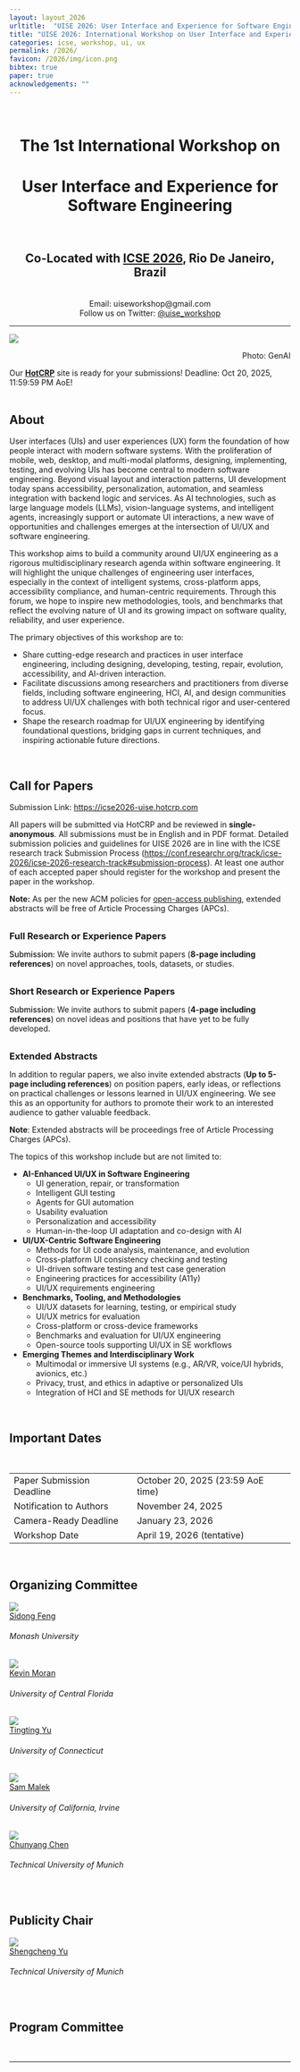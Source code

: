 ```yaml
---
layout: layout_2026
urltitle:  "UISE 2026: User Interface and Experience for Software Engineering"
title: "UISE 2026: International Workshop on User Interface and Experience for Software Engineering"
categories: icse, workshop, ui, ux
permalink: /2026/
favicon: /2026/img/icon.png
bibtex: true
paper: true
acknowledgements: ""
---
```


<br>
<div class="row">
  <div class="col-xs-12">
    <center><h1>The 1st International Workshop on</h1></center>
    <center><h1>User Interface and Experience for Software Engineering</h1></center>
    <br>
    <center><h2>Co-Located with <a href="https://conf.researchr.org/home/icse-2026" target="_blank">ICSE 2026</a>, Rio De Janeiro, Brazil</h2></center>
    <!-- <center>Sunday TBU 2026, ??am - ??pm</center>
    <center>Location: <b>??</b></center> -->
    <br>
    <center>Email: <i class="fa fa-envelope"></i> uiseworkshop@gmail.com</center>
    <center>Follow us on Twitter: <a href="https://x.com/uise_workshop" data-animate-hover="shake" data-animate="fadeInUp" target="_blank"><i class="fa fa-twitter"></i> @uise_workshop</a></center>
  </div>
</div>

<hr>

<div class="row" id="intro">
  <div class="col-md-12">
    <img src="{{ "img/banner.png" | prepend:site.baseurl }}">
    <p align="right"> Photo: GenAI</p>
  </div>
</div>

<div class="row">
  <div class="col-md-12">
    <div class="alert alert-success">
      Our <b><a href="" target="_blank">HotCRP</a></b> site is ready for your submissions! Deadline: Oct 20, 2025, 11:59:59 PM AoE!
    </div>
  </div>
</div>

<br>
<div class="row" id="cfp">
  <div class="col-xs-12">
    <h2>About</h2>
  </div>
</div>
<div class="row">
  <div class="col-xs-12">
    <p>
User interfaces (UIs) and user experiences (UX) form the foundation of how people interact with modern software systems. With
the proliferation of mobile, web, desktop, and multi-modal platforms, designing, implementing, testing, and evolving UIs has become central to modern software engineering. Beyond visual layout
and interaction patterns, UI development today spans accessibility,
personalization, automation, and seamless integration with backend logic and services. As AI technologies, such as large language
models (LLMs), vision-language systems, and intelligent agents,
increasingly support or automate UI interactions, a new wave of
opportunities and challenges emerges at the intersection of UI/UX
and software engineering.
    </p>
    <p>
      This workshop aims to build a community around UI/UX engineering as a rigorous multidisciplinary research agenda within
    software engineering. It will highlight the unique challenges of
    engineering user interfaces, especially in the context of intelligent
    systems, cross-platform apps, accessibility compliance, and human-centric requirements. Through this forum, we hope to inspire new
    methodologies, tools, and benchmarks that reflect the evolving nature of UI and its growing impact on software quality, reliability,
    and user experience.
    </p>
    <p>
      The primary objectives of this workshop are to:
    </p>
    <ul>
      <li>Share cutting-edge research and practices in user interface engineering, including designing, developing, testing, repair, evolution, accessibility, and AI-driven interaction.</li>
      <li>Facilitate discussions among researchers and practitioners from diverse fields, including software engineering, HCI, AI, and design communities to address UI/UX challenges with both technical rigor and user-centered focus.</li>
      <li>Shape the research roadmap for UI/UX engineering by identifying foundational questions, bridging gaps in current techniques, and inspiring actionable future directions.</li>
    </ul>
  </div>
</div> <br>

<div class="row" id="call">
  <div class="col-xs-12 panel-group">
    <h2>Call for Papers</h2>
    <p>Submission Link: <a href="https://icse2026-uise.hotcrp.com" target="_blank">https://icse2026-uise.hotcrp.com</a></p>
    <p>All papers will be submitted via HotCRP and be reviewed in <b>single-anonymous</b>. All submissions must be in English and in PDF format.
    Detailed submission policies and guidelines for UISE 2026 are in line with the ICSE research track Submission Process (<a href="https://conf.researchr.org/track/icse-2026/icse-2026-research-track#submission-process" target="_blank">https://conf.researchr.org/track/icse-2026/icse-2026-research-track#submission-process</a>). At least one author of each accepted paper should register for the workshop and present the paper in the workshop.</p>
    <p><b>Note:</b> As per the new ACM policies for <a href="https://libraries.acm.org/acmopen/article-types" target="_blank">open-access publishing</a>, extended abstracts will be free of Article Processing Charges (APCs).</p>
    <br>
    <div class="panel panel-default">
      <div class="panel-heading" data-toggle="collapse" data-parent="#call" href="#call-papers" style="cursor:pointer;">
        <h3 style="margin:0;">Full Research or Experience Papers</h3>
      </div>
      <div id="call-papers" class="panel-collapse collapse" data-parent="#call">
        <div class="panel-body">
          <p>
	    <span style="font-weight:500;">Submission:</span> We invite authors to submit papers (<b>8-page including references</b>) on novel approaches, tools, datasets, or studies. 
          </p>
        </div>
      </div>
    </div>
    <br>
    <div class="panel panel-default">
      <div class="panel-heading" data-toggle="collapse" data-parent="#call" href="#call-sp" style="cursor:pointer;">
        <h3 style="margin:0;">Short Research or Experience Papers</h3>
      </div>
      <div id="call-sp" class="panel-collapse collapse" data-parent="#call">
        <div class="panel-body">
          <p>
	    <span style="font-weight:500;">Submission:</span> We invite authors to submit papers (<b>4-page including references</b>) on novel ideas and positions that have yet to be fully developed.
          </p>
        </div>
      </div>
    </div>
    <br>
    <div class="panel panel-default">
      <div class="panel-heading" data-toggle="collapse" data-parent="#call" href="#call-ea" style="cursor:pointer;">
        <h3 style="margin:0;">Extended Abstracts</h3>
      </div>
      <div id="call-ea" class="panel-collapse collapse" data-parent="#call">
        <div class="panel-body">
          <p>
            In addition to regular papers, we also invite extended abstracts (<b>Up to 5-page including references</b>) on position papers, early ideas, or reflections on practical challenges or lessons learned in UI/UX engineering. We see this as an opportunity for authors to promote their work to an interested audience to gather valuable feedback.
          </p>
          <p><b>Note</b>: Extended abstracts will be proceedings free of Article Processing Charges (APCs).
          </p>
        </div>
      </div>
    </div>
  </div>
</div>

<p>
  The topics of this workshop include but are not limited to:
</p>
<div class="row">
  <div class="col-xs-12">
    <ul>
        <li><strong>AI-Enhanced UI/UX in Software Engineering</strong>
            <ul>
                <li>UI generation, repair, or transformation</li>
                <li>Intelligent GUI testing</li>
                <li>Agents for GUI automation</li>
                <li>Usability evaluation</li>
                <li>Personalization and accessibility</li>
                <li>Human-in-the-loop UI adaptation and co-design with AI</li>
            </ul>
        </li>
        <li><strong>UI/UX-Centric Software Engineering</strong>
            <ul>
                <li>Methods for UI code analysis, maintenance, and evolution</li>
                <li>Cross-platform UI consistency checking and testing</li>
                <li>UI-driven software testing and test case generation</li>
                <li>Engineering practices for accessibility (A11y)</li>
                <li>UI/UX requirements engineering</li>
            </ul>
        </li>
        <li><strong>Benchmarks, Tooling, and Methodologies</strong>
            <ul>
                <li>UI/UX datasets for learning, testing, or empirical study</li>
                <li>UI/UX metrics for evaluation</li>
                <li>Cross-platform or cross-device frameworks</li>
                <li>Benchmarks and evaluation for UI/UX engineering</li>
                <li>Open-source tools supporting UI/UX in SE workflows</li>
            </ul>
        </li>
        <li><strong>Emerging Themes and Interdisciplinary Work</strong>
            <ul>
                <li>Multimodal or immersive UI systems (e.g., AR/VR, voice/UI hybrids, avionics, etc.)</li>
                <li>Privacy, trust, and ethics in adaptive or personalized UIs</li>
                <li>Integration of HCI and SE methods for UI/UX research</li>
            </ul>
        </li>
    </ul>
  </div>
</div>
<br>

<div class="row" id="dates">
  <div class="col-xs-12">
    <h2>Important Dates</h2>
    <br>
    <table class="table table-striped">
      <tbody>
        <tr>
          <td>Paper Submission Deadline</td>
          <td>October 20, 2025 (23:59 AoE time) </td>
          <!-- <s style="color:darkred;"> -->
        </tr>
        <tr>
          <td>Notification to Authors</td>
          <td>November 24, 2025</td>
        </tr>
        <tr>
          <td>Camera-Ready Deadline</td>
          <td>January 23, 2026</td>
        </tr>
        <tr>
          <td>Workshop Date</td>
          <td>April 19, 2026 (tentative)</td>
        </tr>
      </tbody>
    </table>
  </div>
</div><br>

<!--
<div class="row" id="schedule">
  <div class="col-xs-12">
     <h2>Workshop Schedule</h2>
     <table class="table schedule" style="border:none !important;">
      <thead class="thead-light">
        <tr>
	  <th>#</th>
		  <th>Time</th>
          <th>Item</th>
        </tr>
      </thead>
      <tbody>
        <tr>
	  <td>1</td>
		  <td>9:00am - 9:05am</td>
          <td>Welcome and Opening Remarks</td>
        </tr>
        <tr>
	  <td>2</td>
		  <td>9:05am - 9:35am</td>
          <td>Keynote Talks </td>
        </tr>
        <tr class="noline">
	  <td></td>
	      <td></td>
          <td><a href="#yusuke">TBU</a>
		  </td>
        </tr>
        <tr class="noline">
	  <td></td>
	      <td></td>
          <td><a href="#jeanmarc">Jean-Marc Odobez</a> (Idiap and EPFL)</td>
        </tr>
        <tr>
	  <td>3</td>
		  <td>9:35am - 10:20am</td>
          <td>Paper 1: TBU</td>
        </tr>
        <tr class="noline">
	  <td></td>
	      <td></td>
          <td>9:35am - 9:50am</td>
        </tr> 
        <tr id="speakers">
	  <td>4</td>
		  <td>TBU - TBU</td>
          <td>Panel Discussion</td>
        </tr>
        <tr>
	  <td>5</td>
		  <td>TBU - TBU</td>
          <td>Closing Remarks</td>
        </tr>
      </tbody>
    </table>
  </div>
</div>

<br>
<div class="row">
  <div class="col-md-12">
    <h2>Accepted Papers</h2>


  </div>
</div>


<br>


<div class="row">
  <div class="col-xs-12">
    <h2>Invited Keynote Speakers</h2>
  </div>
</div>

<div class="row speaker" id="yusuke">
  <div class="col-sm-3 speaker-pic">
    <a href="">
      <img class="people-pic" src="{{ "img/people/ys_2.jpg" | prepend:site.baseurl }}">
    </a>
    <div class="people-name">
      <a href="">Name</a>
      <h6>University</h6>
    </div>
  </div>
  <div class="col-md-9">
    <h3>Title</h3>
    <br>
    <b>Abstract</b>
    <p class="speaker-abstract">
    TBU
    </p>
    <b>Biography</b>
    <p class="speaker-bio">
    TBU
    </p>
  </div>
</div>
<br>


<div class="row speaker" id="??">
  <div class="col-sm-3 speaker-pic">
    <a href="">
      <img class="people-pic" src="{{ "img/people/ys_2.jpg" | prepend:site.baseurl }}">
    </a>
    <div class="people-name">
      <a href="">TBU</a>
      <h6>TBU</h6>
    </div>
  </div>
  <div class="col-md-9">
    <h3>TBU</h3>
    <br>
    <b>Abstract</b>
    <p class="speaker-abstract">
    TBU
    </p>
    <b>Biography</b>
    <p class="speaker-bio">
    TBU
    </p>
  </div>
</div>
<br>


<div class="row">
  <div class="col-xs-12">
    <h2>Invited Industry Speakers</h2>
  </div>
</div>

<div class="row speaker" id="??">
  <div class="col-sm-3 speaker-pic">
    <a href="">
      <img class="people-pic" src="{{ "img/people/ys_2.jpg" | prepend:site.baseurl }}">
    </a>
    <div class="people-name">
      <a href="">TBU</a>
      <h6>TBU</h6>
    </div>
  </div>
  <div class="col-md-9">
    <h3>TBU</h3>
    <br>
    <b>Abstract</b>
    <p class="speaker-abstract">
    TBU
    </p>
    <b>Biography</b>
    <p class="speaker-bio">
    TBU
    </p>
  </div>
</div>
<br>



<div class="row">
  <div class="col-xs-12" id="accepted">
    <h2>Awards</h2>
    <div class="award">
      <h3>
	    Best Paper Award
	    <span class="award-sponsor">sponsored by
        <a href="https://www.samsung.com/"><img src="img/samsung.jpg" /></a>
	    </span></h3>
      <p><br>
	<b>On-device Few-shot Personalization for Real-time Gaze Estimation</b><br>
	<i>Junfeng He, Khoi Pham, Nachiappan Valliappan, Pingmei Xu, Chase Roberts, Vidhya Navalpakkam, Dmitry Lagun</i>
      </p>
	</div>

    <div class="award">
      <h3>
	    Best Poster Award
	    <span class="award-sponsor">sponsored by
        <a href="https://www.nvidia.com/"><img src="img/nvidia.jpg" /></a>
	    </span></h3>
      <p><br>
	<b>RT-BENE: A dataset and baselines for Real-Time Blink Estimation in Natural Environments</b><br>
	<i>Kévin Cortacero, Tobias Fischer, Yiannis Demiris</i>
      </p>
	</div>

    <div class="award">
	  <span class="award-other">
	    We would like to thank
        <a href="https://www.tobii.com/"><img src="img/tobii.jpg" /></a>
		for sponsoring our costs.
	  </span>
	</div>
  </div>
</div>
<br>

<div class="row">
  <div class="col-xs-12" id="accepted">
    <h2>Accepted Papers</h2>
    <div class="paper">
        <span class="title">Paper title</span>
        <span class="authors">authors</span>
        <div class="btn-group btn-group-xs" role="group">
          <button class="btn btn-success">Full</button>
  	  <a class="btn btn-default" target="_blank" href=""><i class="fas fa-file-pdf"></i> PDF</a>
        </div>
    </div>
    <div class="paper">
        <span class="title">TBU</span>
        <span class="authors">TBU</span>
        <div class="btn-group btn-group-xs" role="group">
          <button class="btn btn-success">Short</button>
  	  <a class="btn btn-default" target="_blank" href=""><i class="fas fa-file-pdf"></i> PDF</a>
        </div>
    </div>
    <div class="paper">
        <span class="title">TBU</span>
        <span class="authors">TBU</span>
        <div class="btn-group btn-group-xs" role="group">
          <button class="btn btn-success">EA</button>
  	  <a class="btn btn-default" target="_blank" href=""><i class="fas fa-file-pdf"></i> PDF</a>
        </div>
    </div>
  </div>
</div>
<br>
<br>
-->

<div class="row" id="organizers">
  <div class="col-xs-12">
    <h2>Organizing Committee</h2>
  </div>
</div>

<div class="row">
  <div class="col-xs-1"></div>
  <div class="col-xs-2">
    <a target="_blank" href="https://sidongfeng.github.io/">
      <img class="people-pic" src="{{ "img/people/sidong.jpeg" | prepend:site.baseurl }}">
    </a>
    <div class="people-name">
      <a target="_blank" href="https://sidongfeng.github.io/">Sidong Feng</a>
      <h6>Monash University</h6>
    </div>
  </div>
  <div class="col-xs-2">
    <a target="_blank" href="https://www.kpmoran.com/">
      <img class="people-pic" src="{{ "img/people/kevin.jpeg" | prepend:site.baseurl }}">
    </a>
    <div class="people-name">
      <a target="_blank" href="https://www.kpmoran.com/">Kevin Moran</a>
      <h6>University of Central Florida</h6>
    </div>
  </div>
  <div class="col-xs-2">
    <a target="_blank" href="https://tingting-yu.scholar.uconn.edu/">
      <img class="people-pic" src="{{ "img/people/tingting.jpeg" | prepend:site.baseurl }}">
    </a>
    <div class="people-name">
      <a target="_blank" href="https://tingting-yu.scholar.uconn.edu/">Tingting Yu</a>
      <h6>University of Connecticut</h6>
    </div>
  </div>
  <div class="col-xs-2">
    <a target="_blank" href="https://malek.ics.uci.edu/">
      <img class="people-pic" src="{{ "img/people/sam-1.jpg" | prepend:site.baseurl }}">
    </a>
    <div class="people-name">
      <a target="_blank" href="https://malek.ics.uci.edu/">Sam Malek</a>
      <h6>University of California, Irvine</h6>
    </div>
  </div>
  <div class="col-xs-2">
    <a target="_blank" href="https://chunyang-chen.github.io/">
      <img class="people-pic" src="{{ "img/people/chunyang.png" | prepend:site.baseurl }}">
    </a>
    <div class="people-name">
      <a target="_blank" href="https://chunyang-chen.github.io/">Chunyang Chen</a>
      <h6>Technical University of Munich</h6>
    </div>
  </div>
  <div class="col-xs-1"></div>
</div>
<br>

<div class="row" id="organizers">
  <div class="col-xs-12">
    <h2>Publicity Chair</h2>
  </div>
</div>

<div class="row">
  <div class="col-xs-1"></div>
  <div class="col-xs-2">
    <a target="_blank" href="https://www.seysc.com/">
      <img class="people-pic" src="{{ "img/people/shengcheng.jpeg" | prepend:site.baseurl }}">
    </a>
    <div class="people-name">
      <a target="_blank" href="https://www.seysc.com/">Shengcheng Yu</a>
      <h6>Technical University of Munich</h6>
    </div>
  </div>
</div>
<br>

<div class="row" id="programcommittee">
  <div class="col-xs-12">
    <h2>Program Committee</h2>
    <!-- <p>All names are sorted alphabetically by last name.</p> -->
  </div>
</div>
<!-- <div class="row">
  <div class="col-xs-3">
    <div class="people-name"><a target="_blank" href="?">?</a><h6>University</h6></div>
    <div class="people-name"><a target="_blank" href="?">?</a><h6>University</h6></div>
    <div class="people-name"><a target="_blank" href="?">?</a><h6>University</h6></div>
    <div class="people-name"><a target="_blank" href="?">?</a><h6>University</h6></div>
    <div class="people-name"><a target="_blank" href="?">?</a><h6>University</h6></div>
  </div>
  <div class="col-xs-3">
    <div class="people-name"><a target="_blank" href="?">?</a><h6>University</h6></div>
    <div class="people-name"><a target="_blank" href="?">?</a><h6>University</h6></div>
    <div class="people-name"><a target="_blank" href="?">?</a><h6>University</h6></div>
    <div class="people-name"><a target="_blank" href="?">?</a><h6>University</h6></div>
    <div class="people-name"><a target="_blank" href="?">?</a><h6>University</h6></div>
  </div>
  <div class="col-xs-3">
    <div class="people-name"><a target="_blank" href="?">?</a><h6>University</h6></div>
    <div class="people-name"><a target="_blank" href="?">?</a><h6>University</h6></div>
    <div class="people-name"><a target="_blank" href="?">?</a><h6>University</h6></div>
    <div class="people-name"><a target="_blank" href="?">?</a><h6>University</h6></div>
    <div class="people-name"><a target="_blank" href="?">?</a><h6>University</h6></div>
  </div>
  <div class="col-xs-3">
    <div class="people-name"><a target="_blank" href="?">?</a><h6>University</h6></div>
    <div class="people-name"><a target="_blank" href="?">?</a><h6>University</h6></div>
    <div class="people-name"><a target="_blank" href="?">?</a><h6>University</h6></div>
  </div>
</div> -->
<br>

<!-- <div class="row" id="sponsors">
  <div class="col-xs-12">
    <h2>Workshop sponsored by:</h2>
  </div>
</div>
<div class="row">
  <div class="col-xs-4 sponsor">
    <a href="https://www.samsung.com/"><img src="img/samsung.jpg" /></a>
  </div>
  <div class="col-xs-4 sponsor">
    <a href="https://www.nvidia.com/"><img src="img/nvidia.jpg" /></a>
  </div>
  <div class="col-xs-4 sponsor">
    <a href="https://www.tobii.com/"><img src="img/tobii.jpg" /></a>
  </div>
</div>
<div class="row">
  <div class="col-xs-12">
  	A special thank you to our industry liaisons:
	<br>
	<br>
  </div>
</div>
<div class="row">
  <div class="col-xs-1"></div>
  <div class="col-xs-3">
    <a href="https://www.researchgate.net/profile/Changkyu_Choi">
      <img class="people-pic" src="{{ "img/people/ckc.jpg" | prepend:site.baseurl }}">
    </a>
    <div class="people-name">
      <a href="https://www.researchgate.net/profile/Changkyu_Choi">Changkyu Choi</a>
      <h6>Samsung Advanced Institute of Technology</h6>
    </div>
  </div>
  <div class="col-xs-1"></div>
  <div class="col-xs-3">
    <a href="https://research.nvidia.com/person/shalini-gupta">
      <img class="people-pic" src="{{ "img/people/sdm.jpg" | prepend:site.baseurl }}">
    </a>
    <div class="people-name">
      <a href="https://research.nvidia.com/person/shalini-gupta">Shalini De Mello</a>
      <h6>Nvidia</h6>
    </div>
  </div>
  <div class="col-xs-1"></div>
  <div class="col-xs-3">
    <a href="https://scholar.google.com/citations?user=63IsxdAAAAAJ&hl=en">
      <img class="people-pic" src="{{ "img/people/kj.jpg" | prepend:site.baseurl }}">
    </a>
    <div class="people-name">
      <a href="https://scholar.google.com/citations?user=63IsxdAAAAAJ&hl=en">Krister Jacobsson</a>
      <h6>Tobii</h6>
    </div>
  </div>
</div>
<br> -->


<hr>
<br>

